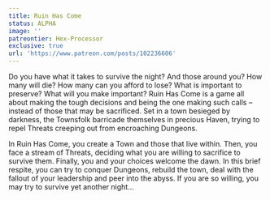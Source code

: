 ```yaml
---
title: Ruin Has Come
status: ALPHA
image: ''
patreontier: Hex-Processor
exclusive: true
url: 'https://www.patreon.com/posts/102236606'
---
```


Do you have what it takes to survive the night? And those around you? How many will die? How many can you afford to lose? What is important to preserve? What will you make important? Ruin Has Come is a game all about making the tough decisions and being the one making such calls – instead of those that may be sacrificed. Set in a town besieged by darkness, the Townsfolk barricade themselves in precious Haven, trying to repel Threats creeping out from encroaching Dungeons. 

In Ruin Has Come, you create a Town and those that live within. Then, you face a stream of Threats, deciding what you are willing to sacrifice to survive them. Finally, you and your choices welcome the dawn. In this brief respite, you can try to conquer Dungeons, rebuild the town, deal with the fallout of your leadership and peer into the abyss. If you are so willing, you may try to survive yet another night… 
